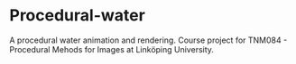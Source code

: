 # Procedural-water
A procedural water animation and rendering. Course project for TNM084 - Procedural Mehods for Images at Linköping University. 
